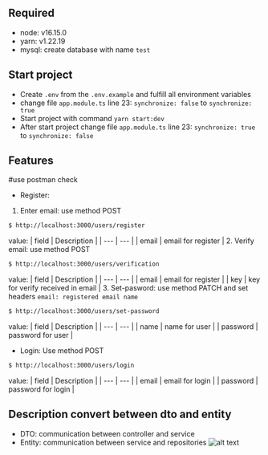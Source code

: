## Required

- node: v16.15.0
- yarn: v1.22.19
- mysql: create database with name `test`

## Start project

- Create `.env` from the `.env.example` and fulfill all environment variables
- change file `app.module.ts` line 23: `synchronize: false` to `synchronize: true`
- Start project with command `yarn start:dev`
- After start project change file `app.module.ts` line 23: `synchronize: true` to `synchronize: false`

## Features

#use postman check

- Register:

1. Enter email: use method POST

```bash
$ http://localhost:3000/users/register
```
value:
| field | Description |
| --- | --- |
| email | email for register |
2. Verify email: use method POST

```bash
$ http://localhost:3000/users/verification
```
value:
| field | Description |
| --- | --- |
| email | email for register |
| key | key for verify received in email |
3. Set-pasword: use method PATCH and set headers `email: registered email name`

```bash
$ http://localhost:3000/users/set-password
```
value:
| field | Description |
| --- | --- |
| name | name for user |
| password | password for user |
- Login: Use method POST

```bash
$ http://localhost:3000/users/login
```
value:
| field | Description |
| --- | --- |
| email | email for login |
| password | password for login |

## Description convert between dto and entity

- DTO: communication between controller and service
- Entity: communication between service and repositories
  ![alt text](https://i.imgur.com/LXGEXh3.png)
